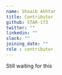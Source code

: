 ```yaml
---
name: Shoaib Akhtar
title: Contributor
github: STAR-173
twitter: ""
linkedin: ""
slack: ""
joining_date: ""
role : contributor
---
```


Still waiting for this

